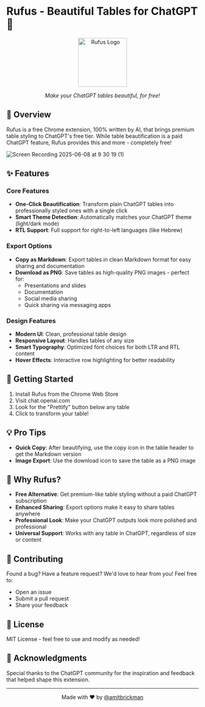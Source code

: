 # Rufus - Beautiful Tables for ChatGPT 🎨

<div align="center">
  <img src="icon128.png" alt="Rufus Logo" width="128" height="128">
  <p><em>Make your ChatGPT tables beautiful, for free!</em></p>
</div>

## 🌟 Overview

Rufus is a free Chrome extension, 100% written by AI, that brings premium table styling to ChatGPT's free tier. While table beautification is a paid ChatGPT feature, Rufus provides this and more - completely free!

![Screen Recording 2025-06-08 at 9 30 19 (1)](https://github.com/user-attachments/assets/12df5661-ce2d-48ef-8b92-d03acfd5ed1b)

## ✨ Features

### Core Features

- **One-Click Beautification**: Transform plain ChatGPT tables into professionally styled ones with a single click
- **Smart Theme Detection**: Automatically matches your ChatGPT theme (light/dark mode)
- **RTL Support**: Full support for right-to-left languages (like Hebrew)

### Export Options

- **Copy as Markdown**: Export tables in clean Markdown format for easy sharing and documentation
- **Download as PNG**: Save tables as high-quality PNG images - perfect for:
  - Presentations and slides
  - Documentation
  - Social media sharing
  - Quick sharing via messaging apps

### Design Features

- **Modern UI**: Clean, professional table design
- **Responsive Layout**: Handles tables of any size
- **Smart Typography**: Optimized font choices for both LTR and RTL content
- **Hover Effects**: Interactive row highlighting for better readability

## 🚀 Getting Started

1. Install Rufus from the Chrome Web Store
2. Visit chat.openai.com
3. Look for the "Prettify" button below any table
4. Click to transform your table!

## 💡 Pro Tips

- **Quick Copy**: After beautifying, use the copy icon in the table header to get the Markdown version
- **Image Export**: Use the download icon to save the table as a PNG image

## 🎯 Why Rufus?

- **Free Alternative**: Get premium-like table styling without a paid ChatGPT subscription
- **Enhanced Sharing**: Export options make it easy to share tables anywhere
- **Professional Look**: Make your ChatGPT outputs look more polished and professional
- **Universal Support**: Works with any table in ChatGPT, regardless of size or content

## 🤝 Contributing

Found a bug? Have a feature request? We'd love to hear from you! Feel free to:

- Open an issue
- Submit a pull request
- Share your feedback

## 📝 License

MIT License - feel free to use and modify as needed!

## 🙏 Acknowledgments

Special thanks to the ChatGPT community for the inspiration and feedback that helped shape this extension.

---

<div align="center">
  <p>Made with ❤️ by <a href="https://github.com/amitbrickman">@amitbrickman</a></p>
</div>
